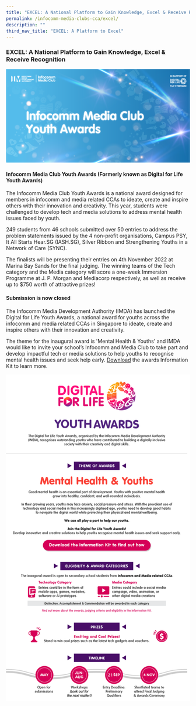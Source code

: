 ```yaml
---
title: "EXCEL: A National Platform to Gain Knowledge, Excel & Receive Recognition"
permalink: /infocomm-media-clubs-cca/excel/
description: ""
third_nav_title: "EXCEL: A Platform to Excel"
---
```

### EXCEL: A National Platform to Gain Knowledge, Excel & Receive Recognition

![New Key Visual for Infocomm Media Club Youth Awards](/images/Icmclub/IMC%20New%20KV.png)

#### Infocomm Media Club Youth Awards (Formerly known as Digital for Life Youth Awards)

The Infocomm Media Club Youth Awards is a national award designed for members in infocomm and media related CCAs to ideate, create and inspire others with their innovation and creativity. This year, students were challenged to develop tech and media solutions to address mental health issues faced by youth.

249 students from 46 schools submitted over 50 entries to address the problem statements issued by the 4 non-profit organisations, Campus PSY, It All Starts Hear.SG (IASH.SG), Silver Ribbon and Strengthening Youths in a Network of Care (SYNC).

The finalists will be presenting their entries on 4th November 2022 at Marina Bay Sands for the final judging. The winning teams of the Tech category and the Media category will score a one-week Immersion Programme at J. P. Morgan and Mediacorp respectively, as well as receive up to $750 worth of attractive prizes!


#### Submission is now closed

The Infocomm Media Development Authority (IMDA) has launched the Digital for Life Youth Awards, a national award for youths across the infocomm and media related CCAs in Singapore to ideate, create and inspire others with their innovation and creativity. 

The theme for the inaugural award is 'Mental Health & Youths' and IMDA would like to invite your school’s Infocomm and Media Club to take part and develop impactful tech or media solutions to help youths to recognise mental health issues and seek help early. [Download](https://file.go.gov.sg/dflyouthawards.pdf) the awards Information Kit to learn more.

![Digital for Life Youth Awards EDM](/images/IMDA_YouthAwards_EDM-FA_Preview.png)